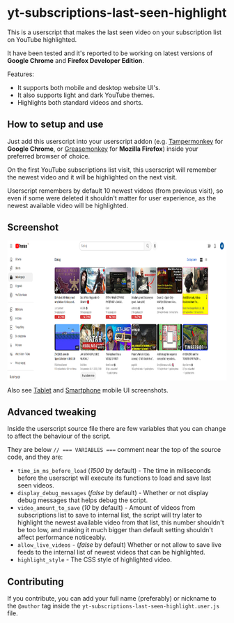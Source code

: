 # yt-subscriptions-last-seen-highlight
This is a userscript that makes the last seen video on your subscription list on YouTube highlighted.

It have been tested and it's reported to be working on latest versions of **Google Chrome** and **Firefox Developer Edition**.

Features:

* It supports both mobile and desktop website UI's.
* It also supports light and dark YouTube themes.
* Highlights both standard videos and shorts.

## How to setup and use

Just add this userscript into your userscript addon (e.g. [Tampermonkey](https://www.tampermonkey.net/) for **Google Chrome**, or [Greasemonkey](https://www.greasespot.net/) for **Mozilla Firefox**) inside your preferred browser of choice.

On the first YouTube subscriptions list visit, this userscript will remember the newest video and it will be highlighted on the next visit.

Userscript remembers by default 10 newest videos (from previous visit), so even if some were deleted it shouldn't matter for user experience, as the newest available video will be highlighted.

## Screenshot
  <img alt="Desktop UI screenshot" align="center" src="/screenshots/desktop.png" height="320px">

  Also see [Tablet](/screenshots/mobile-1.png) and [Smartphone](/screenshots/mobile-2.png) mobile UI screenshots.

## Advanced tweaking
Inside the userscript source file there are few variables that you can change to affect the behaviour of the script.

They are below `// === VARIABLES ===` comment near the top of the source code, and they are:

* `time_in_ms_before_load` (*1500* by default) - The time in miliseconds before the userscript will execute its functions to load and save last seen videos.
* `display_debug_messages` (*false* by default) - Whether or not display debug messages that helps debug the script.
* `video_amount_to_save` (*10* by default) - Amount of videos from subscriptions list to save to internal list, the script will try later to highlight the newest available video from that list, this number shouldn't be too low, and making it much bigger than default setting shouldn't affect performance noticeably.
* `allow_live_videos` - (*false* by default) Whether or not allow to save live feeds to the internal list of newest videos that can be highlighted.
* `highlight_style` - The CSS style of highlighted video.

## Contributing

If you contribute, you can add your full name (preferably) or nickname to the `@author` tag inside the `yt-subscriptions-last-seen-highlight.user.js` file.
